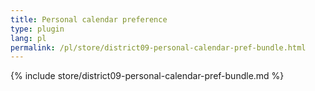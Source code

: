 ```yaml
---
title: Personal calendar preference
type: plugin
lang: pl
permalink: /pl/store/district09-personal-calendar-pref-bundle.html
---
```


{% include store/district09-personal-calendar-pref-bundle.md %}
